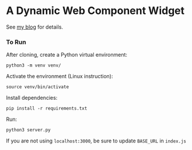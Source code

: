 # A Dynamic Web Component Widget
See [my blog](https://billchandos.dev/blog/create_a_self-contained_dynamic.html) for details.

### To Run
After cloning, create a Python virtual environment:
```
python3 -m venv venv/
```

Activate the environment (Linux instruction):
```
source venv/bin/activate
```

Install dependencies:
```
pip install -r requirements.txt
```

Run:
```
python3 server.py
```

If you are not using `localhost:3000`, be sure to update `BASE_URL` in `index.js`